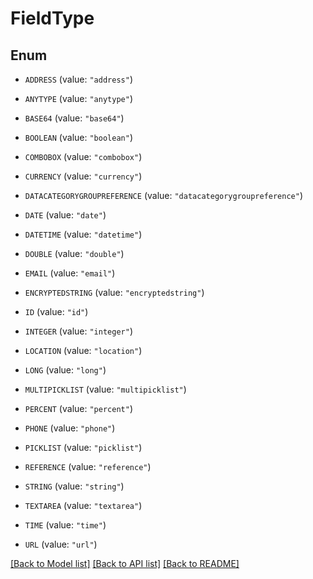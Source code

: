 # FieldType

## Enum


* `ADDRESS` (value: `"address"`)

* `ANYTYPE` (value: `"anytype"`)

* `BASE64` (value: `"base64"`)

* `BOOLEAN` (value: `"boolean"`)

* `COMBOBOX` (value: `"combobox"`)

* `CURRENCY` (value: `"currency"`)

* `DATACATEGORYGROUPREFERENCE` (value: `"datacategorygroupreference"`)

* `DATE` (value: `"date"`)

* `DATETIME` (value: `"datetime"`)

* `DOUBLE` (value: `"double"`)

* `EMAIL` (value: `"email"`)

* `ENCRYPTEDSTRING` (value: `"encryptedstring"`)

* `ID` (value: `"id"`)

* `INTEGER` (value: `"integer"`)

* `LOCATION` (value: `"location"`)

* `LONG` (value: `"long"`)

* `MULTIPICKLIST` (value: `"multipicklist"`)

* `PERCENT` (value: `"percent"`)

* `PHONE` (value: `"phone"`)

* `PICKLIST` (value: `"picklist"`)

* `REFERENCE` (value: `"reference"`)

* `STRING` (value: `"string"`)

* `TEXTAREA` (value: `"textarea"`)

* `TIME` (value: `"time"`)

* `URL` (value: `"url"`)


[[Back to Model list]](../README.md#documentation-for-models) [[Back to API list]](../README.md#documentation-for-api-endpoints) [[Back to README]](../README.md)


